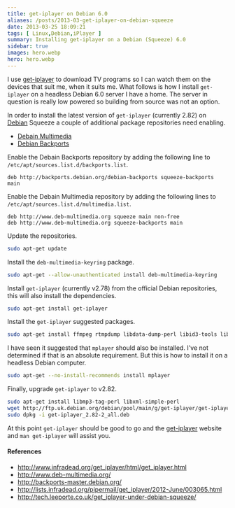 ```yaml
---
title: get-iplayer on Debian 6.0
aliases: /posts/2013-03-get-iplayer-on-debian-squeeze
date: 2013-03-25 18:09:21
tags: [ Linux,Debian,iPlayer ]
summary: Installing get-iplayer on a Debian (Squeeze) 6.0
sidebar: true
images: hero.webp
hero: hero.webp
---
```


I use [get-iplayer](http://www.infradead.org/get_iplayer/html/get_iplayer.html)
to download TV programs so I can watch them on the devices that suit me, when it
suits me. What follows is how I install `get-iplayer` on a headless Debian 6.0
server I have a home. The server in question is really low powered so building
from source was not an option.

In order to install the latest version of `get-iplayer` (currently 2.82) on
[Debian](http://www.debian.org) Squeeze a couple of additional package
repositories need enabling.

  * [Debain Multimedia](http://www.deb-multimedia.org/)
  * [Debian Backports](http://backports-master.debian.org/)

Enable the Debain Backports repository by adding the following line to
`/etc/apt/sources.list.d/backports.list`.

```text
deb http://backports.debian.org/debian-backports squeeze-backports main
```

Enable the Debain Multimedia repository by adding the following lines to
`/etc/apt/sources.list.d/multimedia.list`.

```text
deb http://www.deb-multimedia.org squeeze main non-free
deb http://www.deb-multimedia.org squeeze-backports main
```

Update the repositories.

```bash
sudo apt-get update
```

Install the `deb-multimedia-keyring` package.

```bash
sudo apt-get --allow-unauthenticated install deb-multimedia-keyring
```

Install `get-iplayer` (currently v2.78) from the official Debian repositories,
this will also install the dependencies.

```bash
sudo apt-get install get-iplayer
```

Install the `get-iplayer` suggested packages.

```bash
sudo apt-get install ffmpeg rtmpdump libdata-dump-perl libid3-tools libcrypt-ssleay-perl libio-socket-ssl-perl
```

I have seen it suggested that `mplayer` should also be installed. I've not
determined if that is an absolute requirement. But this is how to install it
on a headless Debian computer.

```bash
sudo apt-get --no-install-recommends install mplayer
```

Finally, upgrade `get-iplayer` to v2.82.

```bash
sudo apt-get install libmp3-tag-perl libxml-simple-perl
wget http://ftp.uk.debian.org/debian/pool/main/g/get-iplayer/get-iplayer_2.82-2_all.deb
sudo dpkg -i get-iplayer_2.82-2_all.deb
```

At this point `get-iplayer` should be good to go and the [get-iplayer](http://www.infradead.org/get_iplayer/html/get_iplayer.html)
website and `man get-iplayer` will assist you.

#### References
  * <http://www.infradead.org/get_iplayer/html/get_iplayer.html>
  * <http://www.deb-multimedia.org/>
  * <http://backports-master.debian.org/>
  * <http://lists.infradead.org/pipermail/get_iplayer/2012-June/003065.html>
  * <http://tech.leeporte.co.uk/get_iplayer-under-debian-squeeze/>
